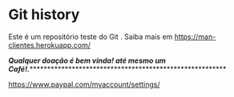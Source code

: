 # Git history

Este é um repositório teste do Git .
Saiba mais em https://man-clientes.herokuapp.com/


*************Qualquer doação é bem vinda! até mesmo um Café!.*********************************************************************

https://www.paypal.com/myaccount/settings/
